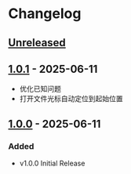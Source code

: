 # Changelog

## [Unreleased]

## [1.0.1] - 2025-06-11

- 优化已知问题
- 打开文件光标自动定位到起始位置

## [1.0.0] - 2025-06-11

### Added

- v1.0.0 Initial Release

[Unreleased]: https://github.com/JetBrains/intellij-platform-plugin-template/compare/v1.0.1...HEAD
[1.0.1]: https://github.com/JetBrains/intellij-platform-plugin-template/compare/v1.0.0...v1.0.1
[1.0.0]: https://github.com/JetBrains/intellij-platform-plugin-template/commits/v1.0.0
